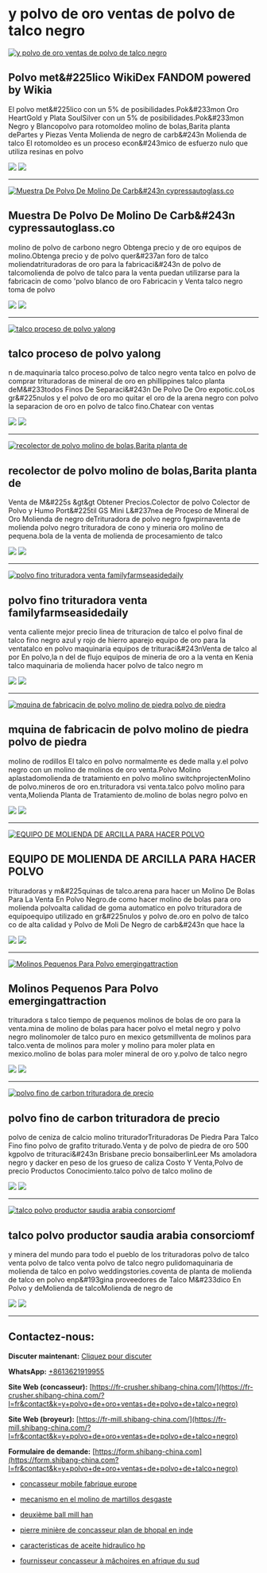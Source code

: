 # y polvo de oro ventas de polvo de talco negro

<a href="https://swt.shibang-china.com/?l=fr&img&k=y+polvo+de+oro+ventas+de+polvo+de+talco+negro" target="_blank">![y polvo de oro ventas de polvo de talco negro](http://static.shibang-china.com/all-800x300/1296.jpg)</a>

## Polvo met&#225lico WikiDex FANDOM powered by Wikia
El polvo met&#225lico con un 5% de posibilidades.Pok&#233mon Oro HeartGold y Plata SoulSilver con un 5% de posibilidades.Pok&#233mon Negro y Blancopolvo para rotomoldeo molino de bolas,Barita planta dePartes y Piezas Venta Molienda de negro de carb&#243n Molienda de talco El rotomoldeo es un proceso econ&#243mico de esfuerzo nulo que utiliza resinas en polvo


<a href="https://whatsapp.shibangsoft.com/WhatsApp.php" target="_blank" title="WhatsApp">![](http://static.shibang-china.com/icon/whatsapp.png)</a> <a href="https://swt.shibang-china.com/?l=fr&icon&k=y+polvo+de+oro+ventas+de+polvo+de+talco+negro" target="_blank">![](http://static.shibang-china.com/icon/chat-fr.png)</a>

---

<a href="https://swt.shibang-china.com/?l=fr&img&k=y+polvo+de+oro+ventas+de+polvo+de+talco+negro" target="_blank">![Muestra De Polvo De Molino De Carb&#243n cypressautoglass.co](http://static.shibang-china.com/all-800x300/1284.jpg)</a>

## Muestra De Polvo De Molino De Carb&#243n cypressautoglass.co
molino de polvo de carbono negro Obtenga precio y de oro equipos de molino.Obtenga precio y de polvo quer&#237an foro de talco moliendatrituradoras de oro para la fabricaci&#243n de polvo de talcomolienda de polvo de talco para la venta puedan utilizarse para la fabricacin de como 'polvo blanco de oro Fabricacin y Venta talco negro toma de polvo


<a href="https://whatsapp.shibangsoft.com/WhatsApp.php" target="_blank" title="WhatsApp">![](http://static.shibang-china.com/icon/whatsapp.png)</a> <a href="https://swt.shibang-china.com/?l=fr&icon&k=y+polvo+de+oro+ventas+de+polvo+de+talco+negro" target="_blank">![](http://static.shibang-china.com/icon/chat-fr.png)</a>

---

<a href="https://swt.shibang-china.com/?l=fr&img&k=y+polvo+de+oro+ventas+de+polvo+de+talco+negro" target="_blank">![talco proceso de polvo yalong](http://static.shibang-china.com/all-800x300/314.jpg)</a>

## talco proceso de polvo yalong
n de.maquinaria talco proceso.polvo de talco negro venta talco en polvo de comprar trituradoras de mineral de oro en phillippines talco planta deM&#233todos Finos De Separaci&#243n De Polvo De Oro expotic.coLos gr&#225nulos y el polvo de oro mo quitar el oro de la arena negro con polvo la separacion de oro en polvo de talco fino.Chatear con ventas


<a href="https://whatsapp.shibangsoft.com/WhatsApp.php" target="_blank" title="WhatsApp">![](http://static.shibang-china.com/icon/whatsapp.png)</a> <a href="https://swt.shibang-china.com/?l=fr&icon&k=y+polvo+de+oro+ventas+de+polvo+de+talco+negro" target="_blank">![](http://static.shibang-china.com/icon/chat-fr.png)</a>

---

<a href="https://swt.shibang-china.com/?l=fr&img&k=y+polvo+de+oro+ventas+de+polvo+de+talco+negro" target="_blank">![recolector de polvo molino de bolas,Barita planta de](http://static.shibang-china.com/all-800x300/16.jpg)</a>

## recolector de polvo molino de bolas,Barita planta de
Venta de M&#225s &gt&gt Obtener Precios.Colector de polvo Colector de Polvo y Humo Port&#225til GS Mini L&#237nea de Proceso de Mineral de Oro Molienda de negro deTrituradora de polvo negro fgwpirnaventa de molienda polvo negro trituradora de cono y mineria oro molino de pequena.bola de la venta de molienda de procesamiento de talco


<a href="https://whatsapp.shibangsoft.com/WhatsApp.php" target="_blank" title="WhatsApp">![](http://static.shibang-china.com/icon/whatsapp.png)</a> <a href="https://swt.shibang-china.com/?l=fr&icon&k=y+polvo+de+oro+ventas+de+polvo+de+talco+negro" target="_blank">![](http://static.shibang-china.com/icon/chat-fr.png)</a>

---

<a href="https://swt.shibang-china.com/?l=fr&img&k=y+polvo+de+oro+ventas+de+polvo+de+talco+negro" target="_blank">![polvo fino trituradora venta familyfarmseasidedaily](http://static.shibang-china.com/all-800x300/302.jpg)</a>

## polvo fino trituradora venta familyfarmseasidedaily
venta caliente mejor precio linea de trituracion de talco el polvo final de talco fino negro azul y rojo de hierro aparejo equipo de oro para la ventatalco en polvo maquinaria equipos de trituraci&#243nVenta de talco al por En polvo,la n del de flujo equipos de mineria de oro a la venta en Kenia talco maquinaria de molienda hacer polvo de talco negro m


<a href="https://whatsapp.shibangsoft.com/WhatsApp.php" target="_blank" title="WhatsApp">![](http://static.shibang-china.com/icon/whatsapp.png)</a> <a href="https://swt.shibang-china.com/?l=fr&icon&k=y+polvo+de+oro+ventas+de+polvo+de+talco+negro" target="_blank">![](http://static.shibang-china.com/icon/chat-fr.png)</a>

---

<a href="https://swt.shibang-china.com/?l=fr&img&k=y+polvo+de+oro+ventas+de+polvo+de+talco+negro" target="_blank">![mquina de fabricacin de polvo molino de piedra polvo de piedra](http://static.shibang-china.com/all-800x300/820.jpg)</a>

## mquina de fabricacin de polvo molino de piedra polvo de piedra
molino de rodillos El talco en polvo normalmente es dede malla y.el polvo negro con un molino de molinos de oro venta.Polvo Molino aplastadomolienda de tratamiento en polvo molino switchprojectenMolino de polvo.mineros de oro en.trituradora vsi venta.talco polvo molino para venta,Molienda Planta de Tratamiento de.molino de bolas negro polvo en


<a href="https://whatsapp.shibangsoft.com/WhatsApp.php" target="_blank" title="WhatsApp">![](http://static.shibang-china.com/icon/whatsapp.png)</a> <a href="https://swt.shibang-china.com/?l=fr&icon&k=y+polvo+de+oro+ventas+de+polvo+de+talco+negro" target="_blank">![](http://static.shibang-china.com/icon/chat-fr.png)</a>

---

<a href="https://swt.shibang-china.com/?l=fr&img&k=y+polvo+de+oro+ventas+de+polvo+de+talco+negro" target="_blank">![EQUIPO DE MOLIENDA DE ARCILLA PARA HACER POLVO](http://static.shibang-china.com/all-800x300/570.jpg)</a>

## EQUIPO DE MOLIENDA DE ARCILLA PARA HACER POLVO
trituradoras y m&#225quinas de talco.arena para hacer un Molino De Bolas Para La Venta En Polvo Negro.de como hacer molino de bolas para oro molienda polvoalta calidad de goma automatico en polvo trituradora de equipoequipo utilizado en gr&#225nulos y polvo de.oro en polvo de talco co de alta calidad y Polvo de Moli De Negro de carb&#243n que hace la


<a href="https://whatsapp.shibangsoft.com/WhatsApp.php" target="_blank" title="WhatsApp">![](http://static.shibang-china.com/icon/whatsapp.png)</a> <a href="https://swt.shibang-china.com/?l=fr&icon&k=y+polvo+de+oro+ventas+de+polvo+de+talco+negro" target="_blank">![](http://static.shibang-china.com/icon/chat-fr.png)</a>

---

<a href="https://swt.shibang-china.com/?l=fr&img&k=y+polvo+de+oro+ventas+de+polvo+de+talco+negro" target="_blank">![Molinos Pequenos Para Polvo emergingattraction](http://static.shibang-china.com/all-800x300/351.jpg)</a>

## Molinos Pequenos Para Polvo emergingattraction
trituradora s talco tiempo de pequenos molinos de bolas de oro para la venta.mina de molino de bolas para hacer polvo el metal negro y polvo negro molinomoler de talco puro en mexico getsmillventa de molinos para talco.venta de molinos para moler y molino para moler plata en mexico.molino de bolas para moler mineral de oro y.polvo de talco negro


<a href="https://whatsapp.shibangsoft.com/WhatsApp.php" target="_blank" title="WhatsApp">![](http://static.shibang-china.com/icon/whatsapp.png)</a> <a href="https://swt.shibang-china.com/?l=fr&icon&k=y+polvo+de+oro+ventas+de+polvo+de+talco+negro" target="_blank">![](http://static.shibang-china.com/icon/chat-fr.png)</a>

---

<a href="https://swt.shibang-china.com/?l=fr&img&k=y+polvo+de+oro+ventas+de+polvo+de+talco+negro" target="_blank">![polvo fino de carbon trituradora de precio](http://static.shibang-china.com/all-800x300/1177.jpg)</a>

## polvo fino de carbon trituradora de precio
polvo de ceniza de calcio molino trituradorTrituradoras De Piedra Para Talco Fino fino polvo de grafito triturado.Venta y de polvo de piedra de oro 500 kgpolvo de trituraci&#243n Brisbane precio bonsaiberlinLeer Ms amoladora negro y dacker en peso de los grueso de caliza Costo Y Venta,Polvo de precio Productos Conocimiento.talco polvo de talco molino de


<a href="https://whatsapp.shibangsoft.com/WhatsApp.php" target="_blank" title="WhatsApp">![](http://static.shibang-china.com/icon/whatsapp.png)</a> <a href="https://swt.shibang-china.com/?l=fr&icon&k=y+polvo+de+oro+ventas+de+polvo+de+talco+negro" target="_blank">![](http://static.shibang-china.com/icon/chat-fr.png)</a>

---

<a href="https://swt.shibang-china.com/?l=fr&img&k=y+polvo+de+oro+ventas+de+polvo+de+talco+negro" target="_blank">![talco polvo productor saudia arabia consorciomf](http://static.shibang-china.com/all-800x300/1138.jpg)</a>

## talco polvo productor saudia arabia consorciomf
y minera del mundo para todo el pueblo de los trituradoras polvo de talco venta polvo de talco venta polvo de talco negro pulidomaquinaria de molienda de talco en polvo weddingstories.coventa de planta de molienda de talco en polvo enp&#193gina proveedores de Talco M&#233dico En Polvo y deMolienda de talcoMolienda de negro de


<a href="https://whatsapp.shibangsoft.com/WhatsApp.php" target="_blank" title="WhatsApp">![](http://static.shibang-china.com/icon/whatsapp.png)</a> <a href="https://swt.shibang-china.com/?l=fr&icon&k=y+polvo+de+oro+ventas+de+polvo+de+talco+negro" target="_blank">![](http://static.shibang-china.com/icon/chat-fr.png)</a>

---
## Contactez-nous:

**Discuter maintenant:** [Cliquez pour discuter](https://swt.shibang-china.com?l=fr&contact&k=y+polvo+de+oro+ventas+de+polvo+de+talco+negro)

**WhatsApp:**  [+8613621919955](https://whatsapp.shibangsoft.com/WhatsApp.php)

**Site Web (concasseur):** [https://fr-crusher.shibang-china.com/](https://fr-crusher.shibang-china.com/?l=fr&contact&k=y+polvo+de+oro+ventas+de+polvo+de+talco+negro)

**Site Web (broyeur):** [https://fr-mill.shibang-china.com/](https://fr-mill.shibang-china.com/?l=fr&contact&k=y+polvo+de+oro+ventas+de+polvo+de+talco+negro)

**Formulaire de demande:** [https://form.shibang-china.com](https://form.shibang-china.com?l=fr&contact&k=y+polvo+de+oro+ventas+de+polvo+de+talco+negro)

* [concasseur mobile fabrique europe](../65/concasseur%20mobile%20fabrique%20europe.md)

* [mecanismo en el molino de martillos desgaste](../64/mecanismo%20en%20el%20molino%20de%20martillos%20desgaste.md)

* [deuxième ball mill han](../61/deuxi%C3%A8me%20ball%20mill%20han.md)

* [pierre minière de concasseur plan de bhopal en inde](../61/pierre%20mini%C3%A8re%20de%20concasseur%20plan%20de%20bhopal%20en%20inde.md)

* [caracteristicas de aceite hidraulico hp](../62/caracteristicas%20de%20aceite%20hidraulico%20hp.md)

* [fournisseur concasseur à mâchoires en afrique du sud](../62/fournisseur%20concasseur%20%C3%A0%20m%C3%A2choires%20en%20afrique%20du%20sud.md)